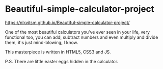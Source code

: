 # Beautiful-simple-calculator-project

https://nikvitsm.github.io/Beautiful-simple-calculator-project/

One of the most beautiful calculators you've ever seen in your life, very functional too, you can add, subtract numbers and even multiply and divide them, it's just mind-blowing, I know.

This masterpiece is written in HTML5, CSS3 and JS.

P.S. There are little easter eggs hidden in the calculator.
